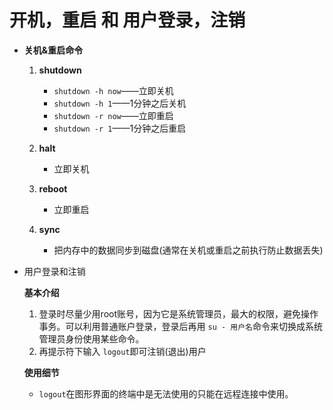 # 开机，重启 和 用户登录，注销

* **关机&重启命令**

  1. **shutdown**
     * `shutdown -h now`——立即关机
     * `shutdown -h 1`——1分钟之后关机
     * `shutdown -r now`——立即重启
     * `shutdown -r 1`——1分钟之后重启

  2. **halt**
     * 立即关机

  3. **reboot**
     * 立即重启

  4. **sync** 
     * 把内存中的数据同步到磁盘(通常在关机或重启之前执行防止数据丢失)

* 用户登录和注销

  **基本介绍**

  1. 登录时尽量少用root账号，因为它是系统管理员，最大的权限，避免操作事务。可以利用普通账户登录，登录后再用 `su - 用户名`命令来切换成系统管理员身份使用某些命令。
  2. 再提示符下输入 `logout`即可注销(退出)用户

  **使用细节**

  * `logout`在图形界面的终端中是无法使用的只能在远程连接中使用。

